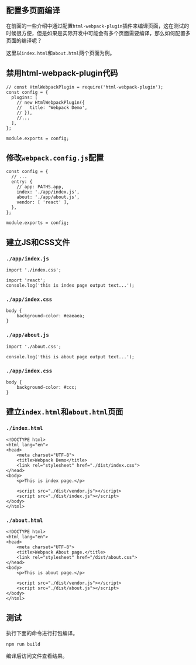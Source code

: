 ## 配置多页面编译

在前面的一些介绍中通过配置`html-webpack-plugin`插件来编译页面，这在测试的时候很方便，但是如果是实际开发中可能会有多个页面需要编译，那么如何配置多页面的编译呢？

这里以`index.html`和`about.html`两个页面为例。

## 禁用html-webpack-plugin代码

```
// const HtmlWebpackPlugin = require('html-webpack-plugin');
const config = {
  plugins: [
    // new HtmlWebpackPlugin({
    //   title: 'Webpack Demo',
    // }),
    //...
  ],
};

module.exports = config;
```

## 修改`webpack.config.js`配置

```
const config = {
  // ...
  entry: {
    // app: PATHS.app,
    index: './app/index.js',
    about: './app/about.js',
    vendor: [ 'react' ],
  },
};

module.exports = config;
```

## 建立JS和CSS文件

### `./app/index.js`

```
import './index.css';

import 'react';
console.log('this is index page output text...');
```


### `./app/index.css`

```
body {
    background-color: #eaeaea;
}
```

### `./app/about.js`

```
import './about.css';

console.log('this is about page output text...');
```

### `./app/index.css`

```
body {
    background-color: #ccc;
}
```

## 建立`index.html`和`about.html`页面

### `./index.html`
```
<!DOCTYPE html>
<html lang="en">
<head>
    <meta charset="UTF-8">
    <title>Webpack Demo</title>
    <link rel="stylesheet" href="./dist/index.css">
</head>
<body>
    <p>This is index page.</p>

    <script src="./dist/vendor.js"></script>
    <script src="./dist/index.js"></script>
</body>
</html>
```

### `./about.html`

```
<!DOCTYPE html>
<html lang="en">
<head>
    <meta charset="UTF-8">
    <title>Webpack About page.</title>
    <link rel="stylesheet" href="/dist/about.css">
</head>
<body>
    <p>This is about page.</p>

    <script src="./dist/vendor.js"></script>
    <script src="./dist/about.js"></script>
</body>
</html>
```

## 测试

执行下面的命令进行打包编译。

```
npm run build
```

编译后访问文件查看结果。
